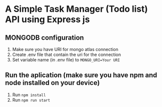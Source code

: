 # A Simple Task Manager (Todo list) API using Express js

## MONGODB configuration

1. Make sure you have URI for mongo atlas connection
2. Create .env file that contain the uri for the connection
3. Set variable name (in .env file) to `MONGO_URI=Your URI`

## Run the aplication (make sure you have npm and node installed on your device)

1. Run `npm install`
2. Run `npm run start`
